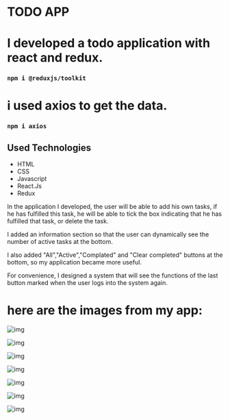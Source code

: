 # TODO APP

# I developed a todo application with react and redux.
### `npm i @reduxjs/toolkit`
# i used axios to get the data.
### `npm i axios`

## Used Technologies
+ HTML
+ CSS
+ Javascript
+ React.Js
+ Redux

 In the application I developed, the user will be able to add his own tasks, if he has fulfilled this task, he will be able to tick the box indicating that he has fulfilled that task, or delete the task.

 I added an information section so that the user can dynamically see the number of active tasks at the bottom.

 I also added "All","Active","Complated" and "Clear completed" buttons at the bottom, so my application became more useful.

 For convenience, I designed a system that will see the functions of the last button marked when the user logs into the system again.

# here are the images from my app:

![img](https://i.hizliresim.com/srjto75.png?raw=true "Title")

![img](https://i.hizliresim.com/ms2lnw9.png?raw=true "Title")

![img](https://i.hizliresim.com/q2vohdg.png?raw=true "Title")

![img](https://i.hizliresim.com/4h8lzs6.png?raw=true "Title")

![img](https://i.hizliresim.com/rssubvg.png?raw=true "Title")

![img](https://i.hizliresim.com/boke60g.png?raw=true "Title")

![img](https://i.hizliresim.com/7ds7xut.png?raw=true "Title")


